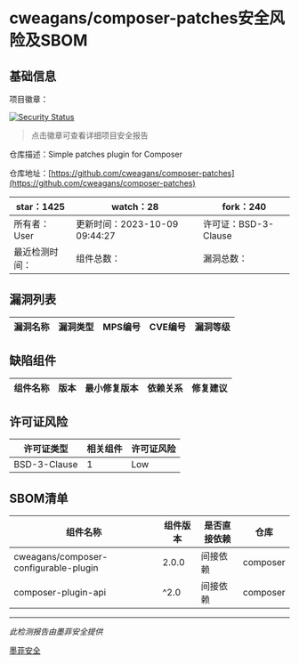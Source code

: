 # cweagans/composer-patches安全风险及SBOM

## 基础信息

项目徽章：

[![Security Status](https://www.murphysec.com/platform3/v31/badge/1715079250197479424.svg)](https://www.murphysec.com/console/report/1714717805978976256/1715079250197479424)

> 点击徽章可查看详细项目安全报告

仓库描述：Simple patches plugin for Composer

仓库地址：[https://github.com/cweagans/composer-patches](https://github.com/cweagans/composer-patches)

| star：1425 | watch：28 | fork：240 |
| ----------- | -------------- | ------------ |
| 所有者：User | 更新时间：2023-10-09 09:44:27 | 许可证：BSD-3-Clause |
| 最近检测时间： | 组件总数： | 漏洞总数： |




## 漏洞列表

| 漏洞名称 | 漏洞类型 | MPS编号 | CVE编号 | 漏洞等级 |
| ------- | ------ | ------- | ------ | ----- |





## 缺陷组件

| 组件名称 | 版本 | 最小修复版本 | 依赖关系 | 修复建议 |
| -------- | ---- | ------------ | -------- | -------- |





## 许可证风险

| 许可证类型 | 相关组件 | 许可证风险 |
| ---------- | -------- | ---------- |
|BSD-3-Clause|1|Low|




## SBOM清单

| 组件名称 | 组件版本 | 是否直接依赖 | 仓库 |
| -------- | -------- | ------------ | ---- |
|cweagans/composer-configurable-plugin|2.0.0|间接依赖|composer|
|composer-plugin-api|^2.0|间接依赖|composer|


------

*此检测报告由墨菲安全提供*

[墨菲安全](www.murphysec.com)